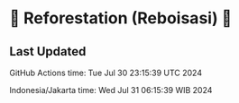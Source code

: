 
# 🌳 Reforestation (Reboisasi) 🌲

## Last Updated

GitHub Actions time: Tue Jul 30 23:15:39 UTC 2024

Indonesia/Jakarta time: Wed Jul 31 06:15:39 WIB 2024

